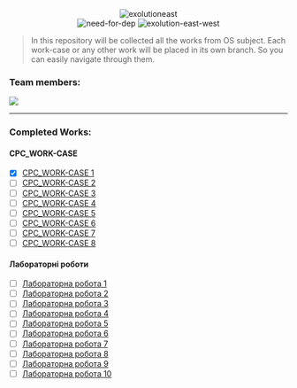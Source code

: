 <div align="center">
  <img src="https://github.com/user-attachments/assets/dcdd0d7c-164c-4a93-a6d8-84b6015c07aa" alt="exolutioneast">
</div>

<div align="center">
  <img src="https://github.com/user-attachments/assets/40402891-2a4d-425e-893c-8baeb86fb0b6" alt="need-for-dep">
  <img src="https://github.com/user-attachments/assets/f2633ec7-33bf-4506-9dcc-2ae1c6cba7ba" alt="exolution-east-west">
</div>

> In this repository will be collected all the works from OS subject. Each work-case or any other work will be placed in its own branch. So you can easily navigate through them.

### Team members:
<a href="https://github.com/refilutub/operationsystems/graphs/contributors">
  <img src="https://contrib.rocks/image?repo=refilutub/operationsystems" />
</a>

---

### Completed Works:

#### **СРС_WORK-CASE**
- [x] [СРС_WORK-CASE 1](https://github.com/refilutub/operationsystems/tree/SRC_WORK-CASE-1)
- [ ] [СРС_WORK-CASE 2](https://github.com/refilutub/operationsystems/tree/SRC_WORK-CASE-2)
- [ ] [СРС_WORK-CASE 3](https://github.com/refilutub/operationsystems/tree/SRC_WORK-CASE-3)
- [ ] [СРС_WORK-CASE 4](https://github.com/refilutub/operationsystems/tree/SRC_WORK-CASE-4)
- [ ] [СРС_WORK-CASE 5](https://github.com/refilutub/operationsystems/tree/SRC_WORK-CASE-5)
- [ ] [СРС_WORK-CASE 6](https://github.com/refilutub/operationsystems/tree/SRC_WORK-CASE-6)
- [ ] [СРС_WORK-CASE 7](https://github.com/refilutub/operationsystems/tree/SRC_WORK-CASE-7)
- [ ] [СРС_WORK-CASE 8](https://github.com/refilutub/operationsystems/tree/SRC_WORK-CASE-8)

#### **Лабораторні роботи**
- [ ] [Лабораторна робота 1](https://github.com/refilutub/operationsystems/tree/Lab-1)
- [ ] [Лабораторна робота 2](https://github.com/refilutub/operationsystems/tree/Lab-2)
- [ ] [Лабораторна робота 3](https://github.com/refilutub/operationsystems/tree/Lab-3)
- [ ] [Лабораторна робота 4](https://github.com/refilutub/operationsystems/tree/Lab-4)
- [ ] [Лабораторна робота 5](https://github.com/refilutub/operationsystems/tree/Lab-5)
- [ ] [Лабораторна робота 6](https://github.com/refilutub/operationsystems/tree/Lab-6)
- [ ] [Лабораторна робота 7](https://github.com/refilutub/operationsystems/tree/Lab-7)
- [ ] [Лабораторна робота 8](https://github.com/refilutub/operationsystems/tree/Lab-8)
- [ ] [Лабораторна робота 9](https://github.com/refilutub/operationsystems/tree/Lab-9)
- [ ] [Лабораторна робота 10](https://github.com/refilutub/operationsystems/tree/Lab-10)
